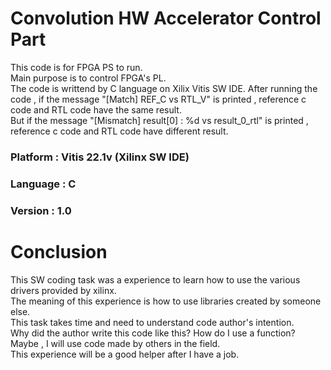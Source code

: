 # Convolution HW Accelerator Control Part
This code is for FPGA PS to run.  
Main purpose is to control FPGA's PL.   
The code is writtend by C language on Xilix Vitis SW IDE.
After running the code , if the message "[Match] REF_C vs RTL_V" is printed , reference c code and RTL code have the same result.   
But if the message "[Mismatch] result[0] : %d vs result_0_rtl" is printed , reference c code and RTL code have different result.    

### Platform : Vitis 22.1v (Xilinx SW IDE) 
### Language : C  
### Version : 1.0

# Conclusion
This SW coding task was a experience to learn how to use the various drivers provided by xilinx.    
The meaning of this experience is how to use libraries created by someone else.   
This task takes time and need to understand code author's intention.    
Why did the author write this code like this? How do I use a function?    
Maybe , I will use code made by others in the field.    
This experience will be a good helper after I have a job.
